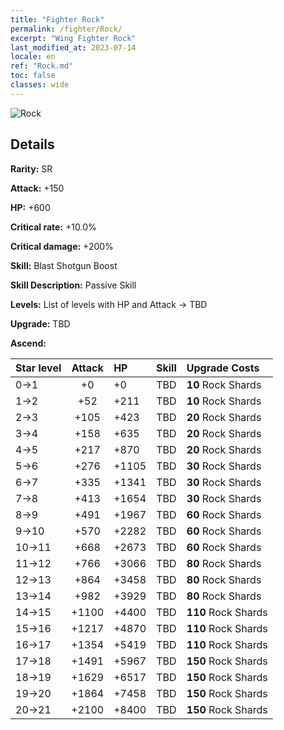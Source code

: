 ```yaml
---
title: "Fighter Rock"
permalink: /fighter/Rock/
excerpt: "Wing Fighter Rock"
last_modified_at: 2023-07-14
locale: en
ref: "Rock.md"
toc: false
classes: wide
---
```



 ![Rock](/images/ship/fj_img12.png)

## Details

 **Rarity:** SR 

 **Attack:** +150

 **HP:** +600

 **Critical rate:** +10.0%

 **Critical damage:** +200%

 **Skill:** Blast Shotgun Boost

 **Skill Description:**  Passive Skill

 **Levels:**  List of levels with HP and Attack -> TBD

 **Upgrade:**  TBD

 **Ascend:**  

  |  Star level | Attack | HP |  Skill | Upgrade Costs |
  |:------|:----:|:------|:-------:|:-------------------|
  | 0->1  | +0  | +0  | TBD  | **10** Rock Shards |
  | 1->2  | +52  | +211  | TBD  | **10** Rock Shards |
  | 2->3  | +105  | +423  | TBD  | **20** Rock Shards |
  | 3->4  | +158  | +635  | TBD  | **20** Rock Shards |
  | 4->5  | +217  | +870  | TBD  | **20** Rock Shards |
  | 5->6  | +276  | +1105  | TBD  | **30** Rock Shards |
  | 6->7  | +335  | +1341  | TBD  | **30** Rock Shards |
  | 7->8  | +413  | +1654  | TBD  | **30** Rock Shards |
  | 8->9  | +491  | +1967  | TBD  | **60** Rock Shards |
  | 9->10  | +570  | +2282  | TBD  | **60** Rock Shards |
  | 10->11  | +668  | +2673  | TBD  | **60** Rock Shards |
  | 11->12  | +766  | +3066  | TBD  | **80** Rock Shards |
  | 12->13  | +864  | +3458  | TBD  | **80** Rock Shards |
  | 13->14  | +982  | +3929  | TBD  | **80** Rock Shards |
  | 14->15  | +1100  | +4400  | TBD  | **110** Rock Shards |
  | 15->16  | +1217  | +4870  | TBD  | **110** Rock Shards |
  | 16->17  | +1354  | +5419  | TBD  | **110** Rock Shards |
  | 17->18  | +1491  | +5967  | TBD  | **150** Rock Shards |
  | 18->19  | +1629  | +6517  | TBD  | **150** Rock Shards |
  | 19->20  | +1864  | +7458  | TBD  | **150** Rock Shards |
  | 20->21  | +2100  | +8400  | TBD  | **150** Rock Shards |

